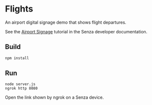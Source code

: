 # Flights

An airport digital signage demo that shows flight departures.

See the [Airport Signage](https://developer.synamedia.com/senza/docs/flights) tutorial in the Senza developer documentation.

## Build

```bash
npm install
```

## Run

```
node server.js
ngrok http 8080
```
Open the link shown by ngrok on a Senza device.


